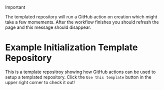 > [!IMPORTANT] 
> The templated repository will run a GitHub action on creation which might take a few momements.
> After the workflow finishes you should refresh the page and this message should disappear.

# Example Initialization Template Repository
This is a template repositroy showing how GitHub actions can be used to setup a templated repository.
Click the `Use this template` button in the upper right corner to check it out!
